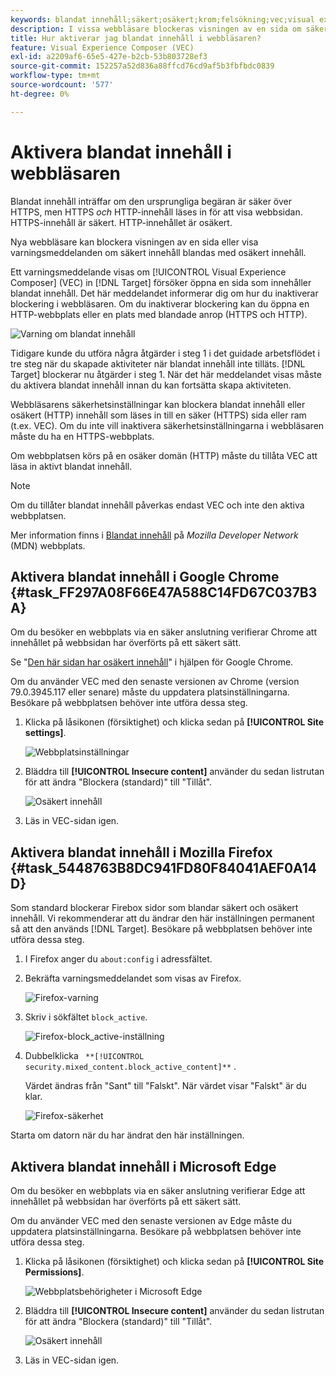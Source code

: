 ```yaml
---
keywords: blandat innehåll;säkert;osäkert;krom;felsökning;vec;visual experience comser;unsecure;http;https;firefox;internet explorer
description: I vissa webbläsare blockeras visningen av en sida om säkert innehåll blandas med osäkert innehåll. Lär dig hur du aktiverar blandat innehåll i Chrome, Firefox och Edge.
title: Hur aktiverar jag blandat innehåll i webbläsaren?
feature: Visual Experience Composer (VEC)
exl-id: a2209af6-65e5-427e-b2cb-53b803728ef3
source-git-commit: 152257a52d836a88ffcd76cd9af5b3fbfbdc0839
workflow-type: tm+mt
source-wordcount: '577'
ht-degree: 0%

---
```


# Aktivera blandat innehåll i webbläsaren

Blandat innehåll inträffar om den ursprungliga begäran är säker över HTTPS, men HTTPS *och* HTTP-innehåll läses in för att visa webbsidan. HTTPS-innehåll är säkert. HTTP-innehållet är osäkert.

Nya webbläsare kan blockera visningen av en sida eller visa varningsmeddelanden om säkert innehåll blandas med osäkert innehåll.

Ett varningsmeddelande visas om [!UICONTROL Visual Experience Composer] (VEC) in [!DNL Target] försöker öppna en sida som innehåller blandat innehåll. Det här meddelandet informerar dig om hur du inaktiverar blockering i webbläsaren. Om du inaktiverar blockering kan du öppna en HTTP-webbplats eller en plats med blandade anrop (HTTPS och HTTP).

![Varning om blandat innehåll](/help/main/c-experiences/c-visual-experience-composer/r-troubleshoot-composer/assets/mixed_content_warning.png)

Tidigare kunde du utföra några åtgärder i steg 1 i det guidade arbetsflödet i tre steg när du skapade aktiviteter när blandat innehåll inte tilläts. [!DNL Target] blockerar nu åtgärder i steg 1. När det här meddelandet visas måste du aktivera blandat innehåll innan du kan fortsätta skapa aktiviteten.

Webbläsarens säkerhetsinställningar kan blockera blandat innehåll eller osäkert (HTTP) innehåll som läses in till en säker (HTTPS) sida eller ram (t.ex. VEC). Om du inte vill inaktivera säkerhetsinställningarna i webbläsaren måste du ha en HTTPS-webbplats.

Om webbplatsen körs på en osäker domän (HTTP) måste du tillåta VEC att läsa in aktivt blandat innehåll.

>[!NOTE]
>
>Om du tillåter blandat innehåll påverkas endast VEC och inte den aktiva webbplatsen.

Mer information finns i [Blandat innehåll](https://developer.mozilla.org/en-US/docs/Web/Security/Mixed_content) på *Mozilla Developer Network* (MDN) webbplats.

## Aktivera blandat innehåll i Google Chrome {#task_FF297A08F66E47A588C14FD67C037B3A}

Om du besöker en webbplats via en säker anslutning verifierar Chrome att innehållet på webbsidan har överförts på ett säkert sätt.

Se &quot;[Den här sidan har osäkert innehåll](https://support.google.com/chrome/answer/1342714?hl=en)&quot; i hjälpen för Google Chrome.

Om du använder VEC med den senaste versionen av Chrome (version 79.0.3945.117 eller senare) måste du uppdatera platsinställningarna. Besökare på webbplatsen behöver inte utföra dessa steg.

1. Klicka på låsikonen (försiktighet) och klicka sedan på **[!UICONTROL Site settings]**.

   ![Webbplatsinställningar](/help/main/c-experiences/c-visual-experience-composer/r-troubleshoot-composer/assets/site-settings.png)

1. Bläddra till **[!UICONTROL Insecure content]** använder du sedan listrutan för att ändra &quot;Blockera (standard)&quot; till &quot;Tillåt&quot;.

   ![Osäkert innehåll](/help/main/c-experiences/c-visual-experience-composer/r-troubleshoot-composer/assets/insecure-content.png)

1. Läs in VEC-sidan igen.

## Aktivera blandat innehåll i Mozilla Firefox {#task_5448763B8DC941FD80F84041AEF0A14D}

Som standard blockerar Firebox sidor som blandar säkert och osäkert innehåll. Vi rekommenderar att du ändrar den här inställningen permanent så att den används [!DNL Target]. Besökare på webbplatsen behöver inte utföra dessa steg.

1. I Firefox anger du `about:config` i adressfältet.
1. Bekräfta varningsmeddelandet som visas av Firefox.

   ![Firefox-varning](/help/main/c-experiences/c-visual-experience-composer/r-troubleshoot-composer/assets/firefox.png)

1. Skriv i sökfältet `block_active`.

   ![Firefox-block_active-inställning](/help/main/c-experiences/c-visual-experience-composer/r-troubleshoot-composer/assets/firefox3.png)

1. Dubbelklicka ` **[!UICONTROL security.mixed_content.block_active_content]**` .

   Värdet ändras från &quot;Sant&quot; till &quot;Falskt&quot;. När värdet visar &quot;Falskt&quot; är du klar.

   ![Firefox-säkerhet](/help/main/c-experiences/c-visual-experience-composer/r-troubleshoot-composer/assets/firefox2.png)

Starta om datorn när du har ändrat den här inställningen.

## Aktivera blandat innehåll i Microsoft Edge

Om du besöker en webbplats via en säker anslutning verifierar Edge att innehållet på webbsidan har överförts på ett säkert sätt.

Om du använder VEC med den senaste versionen av Edge måste du uppdatera platsinställningarna. Besökare på webbplatsen behöver inte utföra dessa steg.

1. Klicka på låsikonen (försiktighet) och klicka sedan på **[!UICONTROL Site Permissions]**.

   ![Webbplatsbehörigheter i Microsoft Edge](/help/main/c-experiences/c-visual-experience-composer/r-troubleshoot-composer/assets/ms-edge.png)

1. Bläddra till **[!UICONTROL Insecure content]** använder du sedan listrutan för att ändra &quot;Blockera (standard)&quot; till &quot;Tillåt&quot;.

   ![Osäkert innehåll](/help/main/c-experiences/c-visual-experience-composer/r-troubleshoot-composer/assets/ms-edge-2.png)

1. Läs in VEC-sidan igen.

